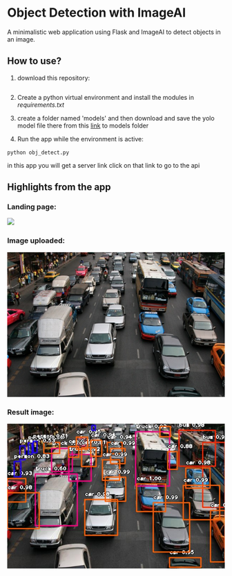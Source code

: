 # Object Detection with ImageAI
A minimalistic web application using Flask and ImageAI to detect objects in an image.

## How to use?
1. download this repository:
```

```
2. Create a python virtual environment and install the modules in _requirements.txt_

3. create a folder named 'models' and then download and save the yolo model file there from this [link](https://github.com/OlafenwaMoses/ImageAI/releases/download/1.0/yolo.h5) to models folder

3. Run the app while the environment is active:
```
python obj_detect.py
```
in this app you will get a server link click on that link to go to the api
## Highlights from the app

### Landing page:
![](static/images/result_imgs/detected.jpg)

### Image uploaded:
![](static/images/traffic.jpg)



### Result image:
![](static/images/detected.jpg)


